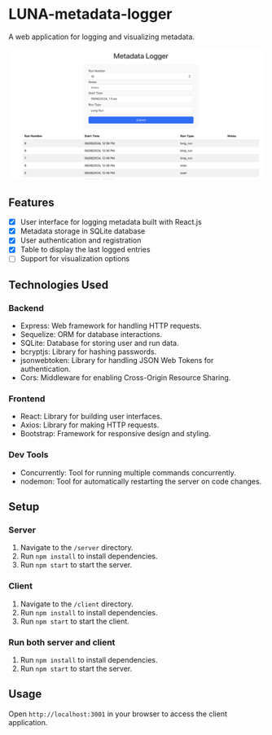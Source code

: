 # LUNA-metadata-logger

A web application for logging and visualizing metadata.

![LUNA](assets/screenshot.png)

## Features
- [x] User interface for logging metadata built with React.js
- [x] Metadata storage in SQLite database
- [x] User authentication and registration
- [x] Table to display the last logged entries 
- [ ] Support for visualization options

## Technologies Used

### Backend
- Express: Web framework for handling HTTP requests.
- Sequelize: ORM for database interactions.
- SQLite: Database for storing user and run data.
- bcryptjs: Library for hashing passwords.
- jsonwebtoken: Library for handling JSON Web Tokens for authentication.
- Cors: Middleware for enabling Cross-Origin Resource Sharing.
### Frontend
- React: Library for building user interfaces.
- Axios: Library for making HTTP requests.
- Bootstrap: Framework for responsive design and styling.
### Dev Tools
- Concurrently: Tool for running multiple commands concurrently.
- nodemon: Tool for automatically restarting the server on code changes.


## Setup

### Server
1. Navigate to the `/server` directory.
2. Run `npm install` to install dependencies.
3. Run `npm start` to start the server.

### Client
1. Navigate to the `/client` directory.
2. Run `npm install` to install dependencies.
3. Run `npm start` to start the client.

### Run both server and client
1. Run `npm install` to install dependencies.
2. Run `npm start` to start the server.

## Usage
Open `http://localhost:3001` in your browser to access the client application.